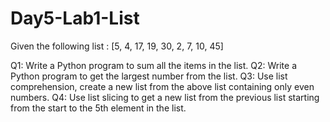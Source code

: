 # Day5-Lab1-List

Given the following list : [5, 4, 17, 19, 30, 2, 7, 10, 45]

Q1: Write a Python program to sum all the items in the list.
Q2: Write a Python program to get the largest number from the list.
Q3: Use list comprehension, create a new list from the above list containing only even numbers.
Q4: Use list slicing to get a new list from the previous list starting from the start to the 5th element in the list.
